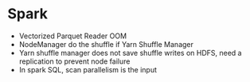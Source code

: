# Spark
- Vectorized Parquet Reader OOM 
- NodeManager do the shuffle if Yarn Shuffle Manager
- Yarn shuffle manager does not save shuffle writes on HDFS, need a replication to prevent node failure 
- In spark SQL, scan parallelism is the input 
<!--stackedit_data:
eyJoaXN0b3J5IjpbMTIzMDQzMTExMiwtMTA2NjA3MTc4NV19
-->